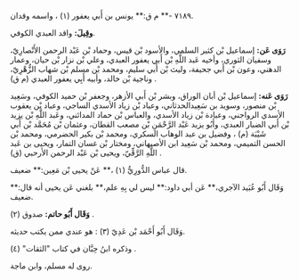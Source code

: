 ٧١٨٩ -** م ق:** يونس بن أَبي يعفور (١) ، واسمه وقدان.

**وقِيلَ:** واقد العبدي الكوفي.

**رَوَى عَن:** إسماعيل بْن كثير السلمي، والأسود بْن قيس، وحماد بْن عَبْد الرحمن الأَنْصارِيّ، وسفيان الثوري، وأخيه عَبد اللَّهِ بْن أَبي يعفور العبدي، وعلي بْن نزار بْن حيان، وعمار الدهني، وعون بْن أَبي جحيفة، وليث بْن أَبي سليم، ومحمد بْن مسلم بْن شهاب الزُّهْرِيّ، وناجية بْن خالد، وأبيه أَبِي يعفور العبدي (م ق) .

**رَوَى عَنه:** إسماعيل بْن أبان الوراق، وبشر بْن أَبي الأزهر، وجعفر بْن حميد الكوفي، وسَعِيد بْن منصور، وسويد بن سَعِيدالحدثاني، وعباد بْن زياد الأسدي الساجي، وعباد بْن يعقوب الأسدي الرواجني، وعبادة بْن زياد الأسدي، والعباس بْن حماد المدائني، وعَبد اللَّهِ بْن يزيد بْن أَبي الضبار العبدي، وأَبُو يزيد عَبْد الرَّحْمَنِ بْن مصعب القطان، وعثمان بْن مُحَمَّد بْن أَبي شَيْبَة (م) ، وفضيل بن عبد الوهاب السكري، ومحمد بْن بكير الحضرمي، ومحمد بْن الحسن التميمي، ومحمد بْن سَعِيد ابن الأصبهاني، ومختار بْن غسان التمار، ويحيى بن عَبد اللَّهِ الرَّقِّيّ، ويحيى بْن عَبْد الرحمن الأرحبي (ق) .

قال عباس الدُّورِيُّ (١) ،** عَنْ يحيى بْن مَعِين:** ضعيف.

وَقَال أَبُو عُبَيد الآجري،** عَن أبي داود:** ليس لي بِهِ علم،** بلغني عَن يحيى أنه قال:** ضعيف.

**وَقَال أَبُو حاتم:** صدوق (٢) .

وَقَال أَبُو أَحْمَد بْن عَدِيّ (٣) : هو عندي ممن يكتب حديثه.

وذكره ابنُ حِبَّان في كتاب "الثقات" (٤) .

روى له مسلم، وابن ماجة.